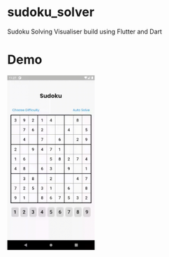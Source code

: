# sudoku_solver
Sudoku Solving Visualiser build using Flutter and Dart

# Demo
<img src=solve-demo.gif width="200" height="400">
